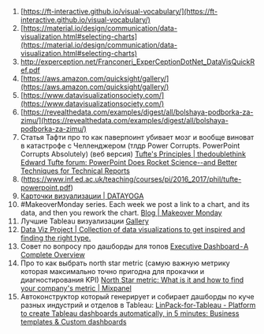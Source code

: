 1. [https://ft-interactive.github.io/visual-vocabulary/](https://ft-interactive.github.io/visual-vocabulary/)
2. [https://material.io/design/communication/data-visualization.html#selecting-charts](https://material.io/design/communication/data-visualization.html#selecting-charts)
3. http://experception.net/Franconeri_ExperCeptionDotNet_DataVisQuickRef.pdf
4. [https://aws.amazon.com/quicksight/gallery/](https://aws.amazon.com/quicksight/gallery/)
5. [https://www.datavisualizationsociety.com/](https://www.datavisualizationsociety.com/)
6. [https://revealthedata.com/examples/digest/all/bolshaya-podborka-za-zimu/](https://revealthedata.com/examples/digest/all/bolshaya-podborka-za-zimu/)
7. Статья Тафти про то как паверпоинт убивает мозг и вообще виноват в катастрофе с Челленджером (тлдр Power Corrupts. PowerPoint Corrupts Absolutely) (веб версия) [Tufte's Principles | thedoublethink](https://thedoublethink.com/tuftes-principles-for-visualizing-quantitative-information/)  
[Edward Tufte forum: PowerPoint Does Rocket Science--and Better Techniques for Technical Reports](https://www.edwardtufte.com/bboard/q-and-a-fetch-msg?msg_id=0001yB&topic_id=1) 
8. (https://www.inf.ed.ac.uk/teaching/courses/pi/2016_2017/phil/tufte-powerpoint.pdf)
9. [Карточки визуализации | DATAYOGA](https://datayoga.ru/vizcards)
10. #MakeoverMonday series. Each week we post a link to a chart, and its data, and then you rework the chart. [Blog | Makeover Monday](https://www.makeovermonday.co.uk/blog/)
11. Лучшие Tableau визуализации [Gallery](https://public.tableau.com/en-us/gallery/?tab=featured&type=featured)
12. [Data Viz Project | Collection of data visualizations to get inspired and finding the right type.](https://datavizproject.com/)
13. Совет по вопросу про дашборды для топов [Executive Dashboard - A Complete Overview](https://medium.com/@mahzeb/executive-dashboard-a-complete-overview-68d1381e6b4d) 
14. Про то как выбрать north star metric (самую важную метрику которая максимально точно пригодна для прокачки и диагностирования KPI) [North Star metric: What is it and how to find your company's metric | Mixpanel](https://mixpanel.com/topics/north-star-metric/)
15. Автоконструктор который генерирует и собирает дашборды по куче разных индустрий и отделов в Tableau: [LinPack-for-Tableau - Platform to create Tableau dashboards automatically, in 5 minutes: Business templates & Custom dashboards](https://linpack-for-tableau.com/)